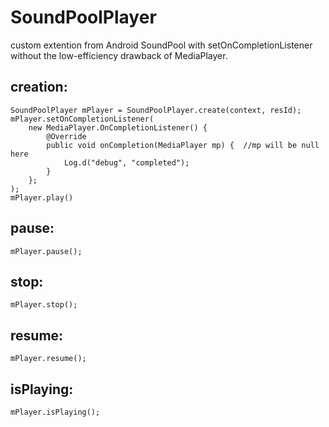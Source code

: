 # SoundPoolPlayer
custom extention from Android SoundPool with setOnCompletionListener without the low-efficiency drawback of MediaPlayer.

## creation:

	SoundPoolPlayer mPlayer = SoundPoolPlayer.create(context, resId);
	mPlayer.setOnCompletionListener(
		new MediaPlayer.OnCompletionListener() {
	        @Override
	        public void onCompletion(MediaPlayer mp) { 	//mp will be null here
	        	Log.d("debug", "completed");
	        }
		};
	);
	mPlayer.play()

## pause:

    mPlayer.pause();

## stop:

    mPlayer.stop();

## resume:

    mPlayer.resume();

## isPlaying:

    mPlayer.isPlaying();
